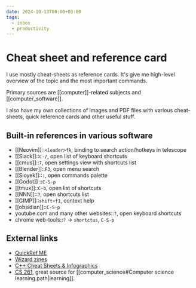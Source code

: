 ```yaml
---
date: 2024-10-13T00:00+03:00
tags:
  - inbox
  - productivity
---
```


# Cheat sheet and reference card

I use mostly cheat-sheets as reference cards. It's give me high-level overview
of the topic and the most important commands.

Primary sources are [[computer]]-related subjects and [[computer_software]].

I also have my own collections of images and PDF files with various
cheat-sheets, quick reference cards and other useful stuff.

## Built-in references in various software

- [[Neovim]]::`<leader>fk`, binding to search action/hotkeys in telescope
- [[Slack]]::`C-/`, open list of keyboard shortcuts
- [[cmus]]::`7`, open settings view with shortcuts list
- [[Blender]]::`F3`, open menu search
- [[Sioyek]]::`:`, open commands palette
- [[Godot]] ::`C-S-p`
- [[tmux]]::`C-b`, open list of shortcuts
- [[NNN]]::`?`, open shortcuts list
- [[GIMP]]::`shift+f1`, context help
- [[obsidian]]::`C-S-p`
- youtube.com and many other websites::`?`, open keyboard shortcuts
- chrome web-tools::`?` → `shortctus`, `C-S-p`

## External links

- [QuickRef.ME](https://quickref.me/)
- [Wizard zines](https://wizardzines.com/comics/)
- [C++ Cheat Sheets & Infographics](https://hackingcpp.com/cpp/cheat_sheets.html)
- [CS 261](https://w3.cs.jmu.edu/lam2mo/cs261_2016_08/calendar.html), great
source for [[computer_science#Computer science learning path|learning]].
